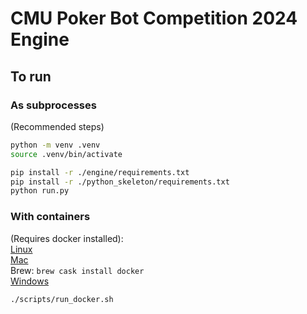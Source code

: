 # CMU Poker Bot Competition 2024 Engine

## To run

### As subprocesses

(Recommended steps)
```bash
python -m venv .venv
source .venv/bin/activate
```

```bash
pip install -r ./engine/requirements.txt
pip install -r ./python_skeleton/requirements.txt
python run.py
```

### With containers

(Requires docker installed):  
[Linux](https://docs.docker.com/engine/install/)  
[Mac](https://docs.docker.com/desktop/install/mac-install/)  
Brew: `brew cask install docker`  
[Windows](https://docs.docker.com/desktop/install/windows-install/)

```bash
./scripts/run_docker.sh
```
